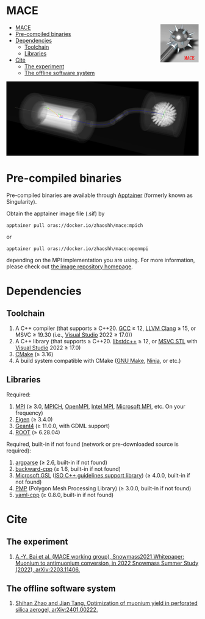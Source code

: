 # MACE

<img align="right" src="document/picture/MACE_logo_100x100.png"/>

- [MACE](#mace)
- [Pre-compiled binaries](#pre-compiled-binaries)
- [Dependencies](#dependencies)
  - [Toolchain](#toolchain)
  - [Libraries](#libraries)
- [Cite](#cite)
  - [The experiment](#the-experiment)
  - [The offline software system](#the-offline-software-system)

![SimMACE](document/picture/SimMACE_20240315.png)

# Pre-compiled binaries

Pre-compiled binaries are available through [Apptainer](https://apptainer.org/) (formerly known as Singularity).

Obtain the apptainer image file (.sif) by
```shell
apptainer pull oras://docker.io/zhaoshh/mace:mpich
```
or
```shell
apptainer pull oras://docker.io/zhaoshh/mace:openmpi
```
depending on the MPI implementation you are using. For more information, please check out [the image repository homepage](https://hub.docker.com/r/zhaoshh/mace).

# Dependencies

## Toolchain

1. A C++ compiler (that supports ≥ C++20. [GCC](https://gcc.gnu.org/) ≥ 12, [LLVM Clang](https://clang.llvm.org/) ≥ 15, or MSVC ≥ 19.30 (i.e., [Visual Studio](https://visualstudio.microsoft.com/) 2022 ≥ 17.0))
2. A C++ library (that supports ≥ C++20. [libstdc++](https://gcc.gnu.org/onlinedocs/libstdc++/) ≥ 12, or [MSVC STL](https://github.com/microsoft/STL) with [Visual Studio](https://visualstudio.microsoft.com/) 2022 ≥ 17.0)
3. [CMake](https://cmake.org/) (≥ 3.16)
4. A build system compatible with CMake ([GNU Make](https://www.gnu.org/software/make/), [Ninja](https://ninja-build.org), or etc.)

## Libraries

Required:

1. [MPI](https://www.mpi-forum.org/) (≥ 3.0, [MPICH](https://www.mpich.org/), [OpenMPI](https://www.open-mpi.org/), [Intel MPI](https://www.intel.cn/content/www/cn/zh/developer/tools/oneapi/mpi-library.html), [Microsoft MPI](https://github.com/Microsoft/Microsoft-MPI), etc. On your frequency)
2. [Eigen](https://eigen.tuxfamily.org/) (≥ 3.4.0)
3. [Geant4](https://geant4.web.cern.ch/) (≥ 11.0.0, with GDML support)
4. [ROOT](https://root.cern/) (≥ 6.28.04)

Required, built-in if not found (network or pre-downloaded source is required):

1. [argparse](https://github.com/p-ranav/argparse) (≥ 2.6, built-in if not found)
2. [backward-cpp](https://github.com/bombela/backward-cpp) (≥ 1.6, built-in if not found)
3. [Microsoft.GSL](https://github.com/Microsoft/GSL) ([ISO C++ guidelines support library](https://github.com/isocpp/CppCoreGuidelines/blob/master/CppCoreGuidelines.md#gsl-guidelines-support-library)) (≥ 4.0.0, built-in if not found)
4. [PMP](https://www.pmp-library.org/) (Polygon Mesh Processing Library) (≥ 3.0.0, built-in if not found)
5. [yaml-cpp](https://github.com/jbeder/yaml-cpp) (≥ 0.8.0, built-in if not found)

# Cite

## The experiment

1. [A.-Y. Bai et al. (MACE working group), Snowmass2021 Whitepaper: Muonium to antimuonium conversion, in 2022 Snowmass Summer Study (2022), arXiv:2203.11406.](https://arxiv.org/abs/2203.11406)

## The offline software system

1. [Shihan Zhao and Jian Tang, Optimization of muonium yield in perforated silica aerogel, arXiv:2401.00222.](https://arxiv.org/abs/2401.00222)
